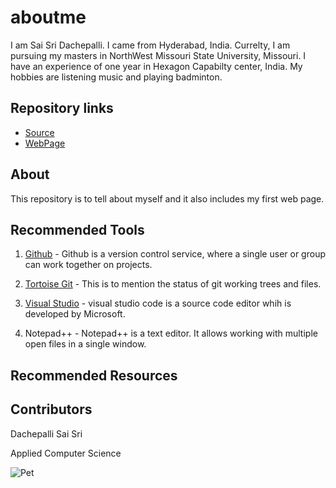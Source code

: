 # aboutme
I am Sai Sri Dachepalli. I came from Hyderabad, India. Currelty, I am pursuing my masters in NorthWest Missouri State University, Missouri. I have an experience of one year in Hexagon Capabilty center, India. My hobbies are listening music and playing badminton. 

## Repository links

- [Source](https://github.com/dachepally/aboutme)
- [WebPage](https://dachepally.github.io/aboutme/)

## About

This repository is to tell about myself and it also includes my first web page.

## Recommended Tools

1. [Github](https://github.com/dachepally) - Github is a version control service, where a single user or group can work together on projects.

1. [Tortoise Git](https://tortoisegit.org/) - This is to mention the status of git working trees and files.

1. [Visual Studio](https://code.visualstudio.com/) - visual studio code is a source code editor whih is developed by Microsoft.

1. Notepad++ - Notepad++ is a text editor. It allows working with multiple open files in a single window. 

## Recommended Resources



## Contributors

Dachepalli Sai Sri

Applied Computer Science

![Pet](https://www.pexels.com/photo/beagle-puppy-1345191/)
